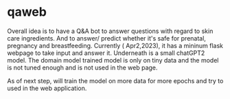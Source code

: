 # qaweb
Overall idea is to have a Q&A bot to answer questions with regard to skin care ingredients.
And to answer/ predict whether it's safe for prenatal, pregnancy and breastfeeding.
Currently ( Apr2,2023), it has a mininum flask webpage to take input and answer it. Underneath is a small chatGPT2 model.
The domain model trained model is only on tiny data and the model is not tuned enough and is not used in the web page.

As of next step, will train the model on more data for more epochs and try to used in the web application.


